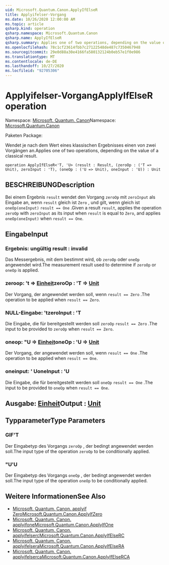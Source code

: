 ```yaml
---
uid: Microsoft.Quantum.Canon.ApplyIfElseR
title: Applyifelser-Vorgang
ms.date: 10/26/2020 12:00:00 AM
ms.topic: article
qsharp.kind: operation
qsharp.namespace: Microsoft.Quantum.Canon
qsharp.name: ApplyIfElseR
qsharp.summary: Applies one of two operations, depending on the value of a classical result.
ms.openlocfilehash: 78c1cf23614fbb7c27122548de487c7350467948
ms.sourcegitcommit: 29e0d88a30e4166fa580132124b0eb57e1f0e986
ms.translationtype: MT
ms.contentlocale: de-DE
ms.lasthandoff: 10/27/2020
ms.locfileid: "92705306"
---
```

# <a name="applyifelser-operation"></a><span data-ttu-id="358f3-102">Applyifelser-Vorgang</span><span class="sxs-lookup"><span data-stu-id="358f3-102">ApplyIfElseR operation</span></span>

<span data-ttu-id="358f3-103">Namespace: [Microsoft. Quantum. Canon](xref:Microsoft.Quantum.Canon)</span><span class="sxs-lookup"><span data-stu-id="358f3-103">Namespace: [Microsoft.Quantum.Canon](xref:Microsoft.Quantum.Canon)</span></span>

<span data-ttu-id="358f3-104">Paketen [](https://nuget.org/packages/)</span><span class="sxs-lookup"><span data-stu-id="358f3-104">Package: [](https://nuget.org/packages/)</span></span>


<span data-ttu-id="358f3-105">Wendet je nach dem Wert eines klassischen Ergebnisses einen von zwei Vorgängen an.</span><span class="sxs-lookup"><span data-stu-id="358f3-105">Applies one of two operations, depending on the value of a classical result.</span></span>

```qsharp
operation ApplyIfElseR<'T, 'U> (result : Result, (zeroOp : ('T => Unit), zeroInput : 'T), (oneOp : ('U => Unit), oneInput : 'U)) : Unit
```


## <a name="description"></a><span data-ttu-id="358f3-106">BESCHREIBUNG</span><span class="sxs-lookup"><span data-stu-id="358f3-106">Description</span></span>

<span data-ttu-id="358f3-107">Bei einem Ergebnis `result` wendet den Vorgang `zeroOp` mit `zeroInput` als Eingabe an, wenn `result` gleich ist `Zero` , und gilt, wenn gleich ist `oneOp(oneInput)` `result == One` .</span><span class="sxs-lookup"><span data-stu-id="358f3-107">Given a result `result`, applies the operation `zeroOp` with `zeroInput` as its input when `result` is equal to `Zero`, and applies `oneOp(oneInput)` when `result == One`.</span></span>

## <a name="input"></a><span data-ttu-id="358f3-108">Eingabe</span><span class="sxs-lookup"><span data-stu-id="358f3-108">Input</span></span>

### <a name="result--__invalidresult__"></a><span data-ttu-id="358f3-109">Ergebnis: __ungültig <Result>__</span><span class="sxs-lookup"><span data-stu-id="358f3-109">result : __invalid<Result>__</span></span>

<span data-ttu-id="358f3-110">Das Messergebnis, mit dem bestimmt wird, ob `zeroOp` oder `oneOp` angewendet wird.</span><span class="sxs-lookup"><span data-stu-id="358f3-110">The measurement result used to determine if `zeroOp` or `oneOp` is applied.</span></span>


### <a name="zeroop--t--unit"></a><span data-ttu-id="358f3-111">zeroop: 't => [Einheit](xref:microsoft.quantum.lang-ref.unit)</span><span class="sxs-lookup"><span data-stu-id="358f3-111">zeroOp : 'T => [Unit](xref:microsoft.quantum.lang-ref.unit)</span></span> 

<span data-ttu-id="358f3-112">Der Vorgang, der angewendet werden soll, wenn `result == Zero` .</span><span class="sxs-lookup"><span data-stu-id="358f3-112">The operation to be applied when `result == Zero`.</span></span>


### <a name="zeroinput--t"></a><span data-ttu-id="358f3-113">NULL-Eingabe: 't</span><span class="sxs-lookup"><span data-stu-id="358f3-113">zeroInput : 'T</span></span>

<span data-ttu-id="358f3-114">Die Eingabe, die für bereitgestellt werden soll `zeroOp` `result == Zero` .</span><span class="sxs-lookup"><span data-stu-id="358f3-114">The input to be provided to `zeroOp` when `result == Zero`.</span></span>


### <a name="oneop--u--unit"></a><span data-ttu-id="358f3-115">oneop: "U => [Einheit](xref:microsoft.quantum.lang-ref.unit)</span><span class="sxs-lookup"><span data-stu-id="358f3-115">oneOp : 'U => [Unit](xref:microsoft.quantum.lang-ref.unit)</span></span> 

<span data-ttu-id="358f3-116">Der Vorgang, der angewendet werden soll, wenn `result == One` .</span><span class="sxs-lookup"><span data-stu-id="358f3-116">The operation to be applied when `result == One`.</span></span>


### <a name="oneinput--u"></a><span data-ttu-id="358f3-117">oneinput: ' U</span><span class="sxs-lookup"><span data-stu-id="358f3-117">oneInput : 'U</span></span>

<span data-ttu-id="358f3-118">Die Eingabe, die für bereitgestellt werden soll `oneOp` `result == One` .</span><span class="sxs-lookup"><span data-stu-id="358f3-118">The input to be provided to `oneOp` when `result == One`.</span></span>



## <a name="output--unit"></a><span data-ttu-id="358f3-119">Ausgabe: [Einheit](xref:microsoft.quantum.lang-ref.unit)</span><span class="sxs-lookup"><span data-stu-id="358f3-119">Output : [Unit](xref:microsoft.quantum.lang-ref.unit)</span></span>



## <a name="type-parameters"></a><span data-ttu-id="358f3-120">Typparameter</span><span class="sxs-lookup"><span data-stu-id="358f3-120">Type Parameters</span></span>

### <a name="t"></a><span data-ttu-id="358f3-121">GIF</span><span class="sxs-lookup"><span data-stu-id="358f3-121">'T</span></span>

<span data-ttu-id="358f3-122">Der Eingabetyp des Vorgangs `zeroOp` , der bedingt angewendet werden soll.</span><span class="sxs-lookup"><span data-stu-id="358f3-122">The input type of the operation `zeroOp` to be conditionally applied.</span></span>
### <a name="u"></a><span data-ttu-id="358f3-123">"U</span><span class="sxs-lookup"><span data-stu-id="358f3-123">'U</span></span>

<span data-ttu-id="358f3-124">Der Eingabetyp des Vorgangs `oneOp` , der bedingt angewendet werden soll.</span><span class="sxs-lookup"><span data-stu-id="358f3-124">The input type of the operation `oneOp` to be conditionally applied.</span></span>

## <a name="see-also"></a><span data-ttu-id="358f3-125">Weitere Informationen</span><span class="sxs-lookup"><span data-stu-id="358f3-125">See Also</span></span>

- [<span data-ttu-id="358f3-126">Microsoft. Quantum. Canon. applyif Zero</span><span class="sxs-lookup"><span data-stu-id="358f3-126">Microsoft.Quantum.Canon.ApplyIfZero</span></span>](xref:Microsoft.Quantum.Canon.ApplyIfZero)
- [<span data-ttu-id="358f3-127">Microsoft. Quantum. Canon. applyifone</span><span class="sxs-lookup"><span data-stu-id="358f3-127">Microsoft.Quantum.Canon.ApplyIfOne</span></span>](xref:Microsoft.Quantum.Canon.ApplyIfOne)
- [<span data-ttu-id="358f3-128">Microsoft. Quantum. Canon. applyifelserc</span><span class="sxs-lookup"><span data-stu-id="358f3-128">Microsoft.Quantum.Canon.ApplyIfElseRC</span></span>](xref:Microsoft.Quantum.Canon.ApplyIfElseRC)
- [<span data-ttu-id="358f3-129">Microsoft. Quantum. Canon. applyifelsera</span><span class="sxs-lookup"><span data-stu-id="358f3-129">Microsoft.Quantum.Canon.ApplyIfElseRA</span></span>](xref:Microsoft.Quantum.Canon.ApplyIfElseRA)
- [<span data-ttu-id="358f3-130">Microsoft. Quantum. Canon. applyifelserca</span><span class="sxs-lookup"><span data-stu-id="358f3-130">Microsoft.Quantum.Canon.ApplyIfElseRCA</span></span>](xref:Microsoft.Quantum.Canon.ApplyIfElseRCA)